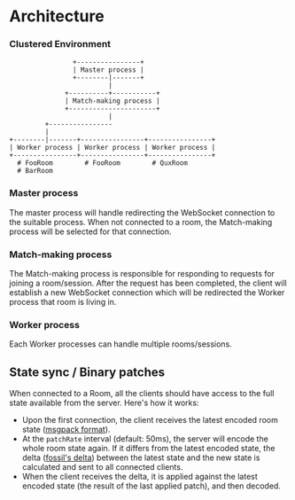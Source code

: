 # Architecture

### Clustered Environment


```
                +----------------+                                                      
                | Master process |                                                      
                +--------|-------+                                                      
                         |                                                              
              +----------+-----------+                                                  
              | Match-making process |                                                  
              +----------------------+                                                  
                         |                                                              
         +----------------                                                              
         |                                                                              
+--------|-------+----------------+----------------+                                    
| Worker process | Worker process | Worker process |                                    
+----------------+----------------+----------------+                                    
  # FooRoom        # FooRoom        # QuxRoom                                           
  # BarRoom                
```

### Master process

The master process will handle redirecting the WebSocket connection to the suitable process. When not connected to a room, the Match-making process will be selected for that connection.

### Match-making process

The Match-making process is responsible for responding to requests for joining a room/session. After the request has been completed, the client will establish a new WebSocket connection which will be redirected the Worker process that room is living in.

### Worker process

Each Worker processes can handle multiple rooms/sessions.

## State sync / Binary patches

When connected to a Room, all the clients should have access to the full state available from the server. Here's how it works:

- Upon the first connection, the client receives the latest encoded room state ([msgpack format](https://en.wikipedia.org/wiki/MessagePack)).
- At the `patchRate` interval (default: 50ms), the server will encode the whole room state again. If it differs from the latest encoded state, the delta ([fossil's delta](http://fossil-scm.org/xfer/doc/trunk/www/delta_format.wiki)) between the latest state and the new state is calculated and sent to all connected clients.
- When the client receives the delta, it is applied against the latest encoded state (the result of the last applied patch), and then decoded.